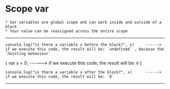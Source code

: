 # Scope var 
    
    * Var variables are global scope and can work inside and outside of a block
    * Your value can be reassigned across the entire scope

---------------
    console.log("is there a variable x before the block?", x)     ------>    if we execute this code, the result will be: `undefined` , because the `hoisting behaviour`

{
    var x = 0;                                                    ------>    if we execute this code, the result will be: `0`
}

    console.log("is there a variable x after the block?", x)      ------>    if we execute this code, the result will be: `0`
--------------
